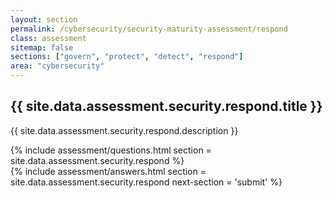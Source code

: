 ```yaml
---
layout: section
permalink: /cybersecurity/security-maturity-assessment/respond
class: assessment
sitemap: false
sections: ["govern", "protect", "detect", "respond"]
area: "cybersecurity"
---
```


<div class="card-body pb-0 pt-5 bg-blue-100 px-4 px-sm-5">
  <h2 class="card-title fw-semibold pb-2">{{ site.data.assessment.security.respond.title }}</h2>
  <p class="card-text pb-4">{{ site.data.assessment.security.respond.description }}</p>
  {% include assessment/questions.html section = site.data.assessment.security.respond %}
</div>
<div class="card-body pt-0 px-4 px-sm-5 pb-5">
  {% include assessment/answers.html section = site.data.assessment.security.respond next-section = 'submit' %}
</div>